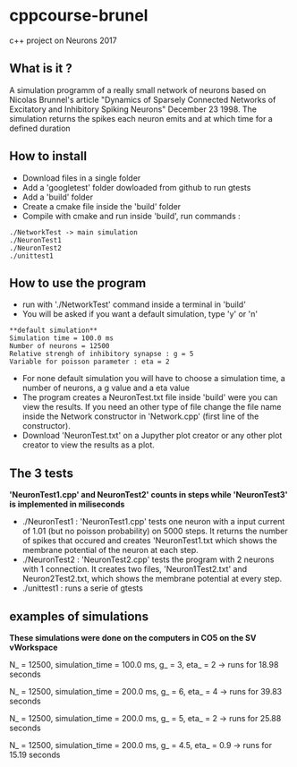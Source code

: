 # cppcourse-brunel
c++ project on Neurons 2017


What is it ?
------------
A simulation programm of a really small network of neurons based on Nicolas Brunnel's article "Dynamics of Sparsely Connected Networks of Excitatory and Inhibitory Spiking Neurons" December 23 1998.
The simulation returns the spikes each neuron emits and at which time for a defined duration


How to install
--------------
- Download files in a single folder
- Add a 'googletest' folder dowloaded from github to run gtests
- Add a 'build' folder
- Create a cmake file inside the 'build' folder
- Compile with cmake and run inside 'build', run commands :

```
./NetworkTest -> main simulation
./NeuronTest1
./NeuronTest2
./unittest1
```


How to use the program
----------------------
- run with './NetworkTest' command inside a terminal in 'build'
- You will be asked if you want a default simulation, type 'y' or 'n'
```
**default simulation**
Simulation time = 100.0 ms
Number of neurons = 12500
Relative strengh of inhibitory synapse : g = 5
Variable for poisson parameter : eta = 2
```
- For none default simulation you will have to choose a simulation time, a number of neurons, a g value and a eta value
- The program creates a NeuronTest.txt file inside 'build' were you can view the results. If you need an other type of file change the file name inside the Network constructor in 'Network.cpp' (first line of the constructor).
- Download 'NeuronTest.txt' on a Jupyther plot creator or any other plot creator to view the results as a plot.

The 3 tests
-----------
**'NeuronTest1.cpp' and NeuronTest2' counts in steps while 'NeuronTest3' is implemented in miliseconds**
- ./NeuronTest1 : 'NeuronTest1.cpp' tests one neuron with a input current of 1.01 (but no poisson probability) on 5000 steps. It returns the number of spikes that occured and creates 'NeuronTest1.txt which shows the membrane potential of the neuron at each step.
- ./NeuronTest2 : 'NeuronTest2.cpp' tests the program with 2 neurons with 1 connection. It creates two files, 'Neuron1Test2.txt' and Neuron2Test2.txt, which shows the membrane potential at every step.
- ./unittest1 : runs a serie of gtests

examples of simulations
-----------------------
**These simulations were done on the computers in CO5 on the SV vWorkspace**

N_ = 12500, simulation_time = 100.0 ms, g_ = 3, eta_ = 2 -> runs for 18.98 seconds


N_ = 12500, simulation_time = 200.0 ms, g_ = 6, eta_ = 4 -> runs for 39.83 seconds 


N_ = 12500, simulation_time = 200.0 ms,  g_ = 5, eta_ = 2 -> runs for 25.88 seconds 


N_ = 12500, simulation_time = 200.0 ms, g_ = 4.5, eta_ = 0.9 -> runs for 15.19 seconds





